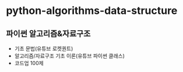 # python-algorithms-data-structure
파이썬 알고리즘&amp;자료구조
-----------------------------
- 기초 문법(유튜브 로켓퀀트)
- 알고리즘/자료구조 기초 이론(유튜브 파이썬 클래스)
- 코드업 100제
